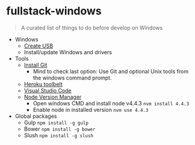 # fullstack-windows
> A curated list of things to do before develop on Windows

- Windows
	- [Create USB](https://www.microsoft.com/en-us/software-download/windows10)
	- Install/update Windows and drivers
- Tools
  - [Install Git](https://git-scm.com/download/win)
    - Mind to check last option: Use Git and optional Unix tools from the windows command prompt.
  - [Heroku toolbelt](https://toolbelt.heroku.com/)
  - [Visual Studio Code](https://code.visualstudio.com/Docs/?dv=win)
  - [Node Version Manager](https://github.com/coreybutler/nvm-windows/releases)
    - Open windows CMD and install node v4.4.3 `nvm install 4.4.3`
    - Enable node in installed version `nvm use 4.4.3`
- Global packages
    - Gulp `npm install -g gulp`
    - Bower `npm install -g bower`
    - Slush `npm install -g slush`
